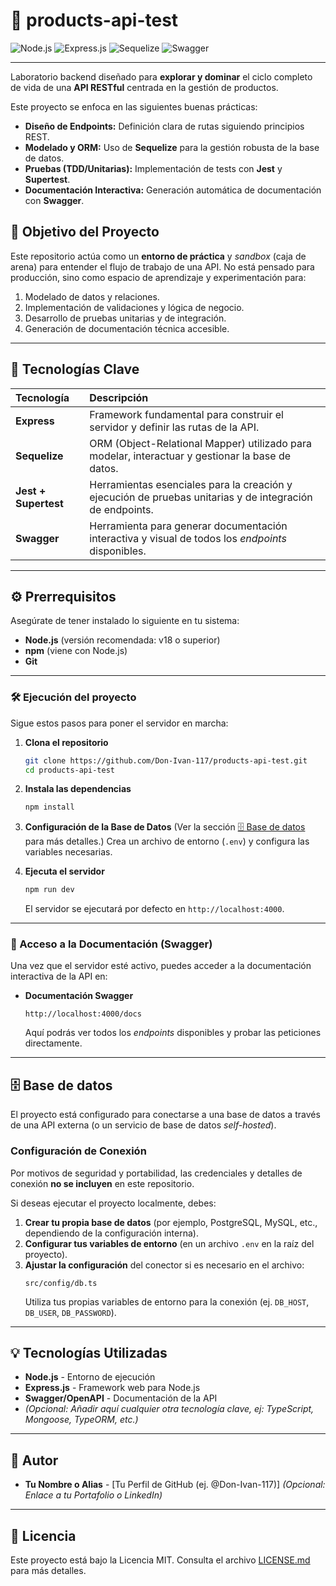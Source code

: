 # 🧪 products-api-test

![Node.js](https://img.shields.io/badge/Node.js-339933?style=for-the-badge&logo=nodedotjs&logoColor=white)
![Express.js](https://img.shields.io/badge/Express.js-000000?style=for-the-badge&logo=express&logoColor=white)
![Sequelize](https://img.shields.io/badge/Sequelize-52B0E7?style=for-the-badge&logo=sequelize&logoColor=white)
![Swagger](https://img.shields.io/badge/Swagger-85EA2D?style=for-the-badge&logo=swagger&logoColor=black)

---

Laboratorio backend diseñado para **explorar y dominar** el ciclo completo de vida de una **API RESTful** centrada en la gestión de productos.

Este proyecto se enfoca en las siguientes buenas prácticas:
* **Diseño de Endpoints:** Definición clara de rutas siguiendo principios REST.
* **Modelado y ORM:** Uso de **Sequelize** para la gestión robusta de la base de datos.
* **Pruebas (TDD/Unitarias):** Implementación de tests con **Jest** y **Supertest**.
* **Documentación Interactiva:** Generación automática de documentación con **Swagger**.

## 🎯 Objetivo del Proyecto

Este repositorio actúa como un **entorno de práctica** y *sandbox* (caja de arena) para entender el flujo de trabajo de una API. No está pensado para producción, sino como espacio de aprendizaje y experimentación para:

1.  Modelado de datos y relaciones.
2.  Implementación de validaciones y lógica de negocio.
3.  Desarrollo de pruebas unitarias y de integración.
4.  Generación de documentación técnica accesible.

---

## 🚀 Tecnologías Clave

| Tecnología | Descripción |
| :--- | :--- |
| **Express** | Framework fundamental para construir el servidor y definir las rutas de la API. |
| **Sequelize** | ORM (Object-Relational Mapper) utilizado para modelar, interactuar y gestionar la base de datos. |
| **Jest + Supertest** | Herramientas esenciales para la creación y ejecución de pruebas unitarias y de integración de endpoints. |
| **Swagger** | Herramienta para generar documentación interactiva y visual de todos los *endpoints* disponibles. |

---

## ⚙️ Prerrequisitos

Asegúrate de tener instalado lo siguiente en tu sistema:

* **Node.js** (versión recomendada: v18 o superior)
* **npm** (viene con Node.js)
* **Git**

***

### 🛠️ Ejecución del proyecto

Sigue estos pasos para poner el servidor en marcha:

1.  **Clona el repositorio**
    ```bash
    git clone https://github.com/Don-Ivan-117/products-api-test.git
    cd products-api-test
    ```

2.  **Instala las dependencias**
    ```bash
    npm install
    ```

3.  **Configuración de la Base de Datos**
    (Ver la sección [🗄️ Base de datos](#base-de-datos) para más detalles.)
    Crea un archivo de entorno (`.env`) y configura las variables necesarias.

4.  **Ejecuta el servidor**
    ```bash
    npm run dev
    ```
    El servidor se ejecutará por defecto en `http://localhost:4000`.

***

### 📄 Acceso a la Documentación (Swagger)

Una vez que el servidor esté activo, puedes acceder a la documentación interactiva de la API en:

* **Documentación Swagger**
    ```
    http://localhost:4000/docs
    ```
    Aquí podrás ver todos los *endpoints* disponibles y probar las peticiones directamente.

***

## 🗄️ Base de datos

El proyecto está configurado para conectarse a una base de datos a través de una API externa (o un servicio de base de datos *self-hosted*).

### Configuración de Conexión

Por motivos de seguridad y portabilidad, las credenciales y detalles de conexión **no se incluyen** en este repositorio.

Si deseas ejecutar el proyecto localmente, debes:

1.  **Crear tu propia base de datos** (por ejemplo, PostgreSQL, MySQL, etc., dependiendo de la configuración interna).
2.  **Configurar tus variables de entorno** (en un archivo `.env` en la raíz del proyecto).
3.  **Ajustar la configuración** del conector si es necesario en el archivo:
    ```
    src/config/db.ts
    ```
    Utiliza tus propias variables de entorno para la conexión (ej. `DB_HOST`, `DB_USER`, `DB_PASSWORD`).

***

## 💡 Tecnologías Utilizadas

* **Node.js** - Entorno de ejecución
* **Express.js** - Framework web para Node.js
* **Swagger/OpenAPI** - Documentación de la API
* *(Opcional: Añadir aquí cualquier otra tecnología clave, ej: TypeScript, Mongoose, TypeORM, etc.)*

***

## 👤 Autor

* **Tu Nombre o Alias** - [Tu Perfil de GitHub (ej. @Don-Ivan-117)]
    *(Opcional: Enlace a tu Portafolio o LinkedIn)*

***

## 📜 Licencia

Este proyecto está bajo la Licencia MIT. Consulta el archivo [LICENSE.md](LICENSE.md) para más detalles.
   
   


   

